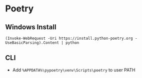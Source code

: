 # Poetry
## Windows Install
`(Invoke-WebRequest -Uri https://install.python-poetry.org -UseBasicParsing).Content | python`
## CLI
- Add `%APPDATA%\pypoetry\venv\Scripts\poetry` to user PATH
